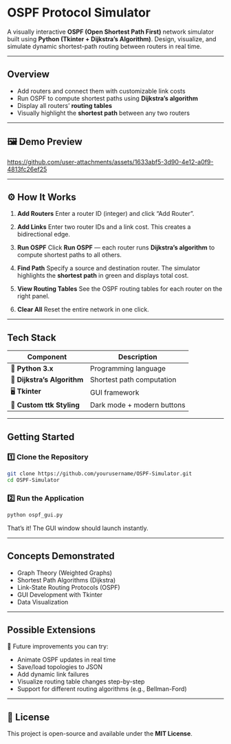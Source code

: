 # OSPF Protocol Simulator

A visually interactive **OSPF (Open Shortest Path First)** network simulator built using **Python (Tkinter + Dijkstra’s Algorithm)**.
Design, visualize, and simulate dynamic shortest-path routing between routers in real time.

---

## Overview

* Add routers and connect them with customizable link costs
* Run OSPF to compute shortest paths using **Dijkstra’s algorithm**
* Display all routers’ **routing tables**
* Visually highlight the **shortest path** between any two routers

---

## 🖼️ Demo Preview

https://github.com/user-attachments/assets/1633abf5-3d90-4e12-a0f9-4813fc26ef25


---

## ⚙️ How It Works

1. **Add Routers**
   Enter a router ID (integer) and click “Add Router”.

2. **Add Links**
   Enter two router IDs and a link cost. This creates a bidirectional edge.

3. **Run OSPF**
   Click **Run OSPF** — each router runs **Dijkstra’s algorithm** to compute shortest paths to all others.

4. **Find Path**
   Specify a source and destination router. The simulator highlights the **shortest path** in green and displays total cost.

5. **View Routing Tables**
   See the OSPF routing tables for each router on the right panel.

6. **Clear All**
   Reset the entire network in one click.

---

## Tech Stack

| Component                   | Description                |
| --------------------------- | -------------------------- |
| 🐍 **Python 3.x**           | Programming language       |
| 🧮 **Dijkstra’s Algorithm** | Shortest path computation  |
| 🖥️ **Tkinter**              | GUI framework              |
| 🎨 **Custom ttk Styling**   | Dark mode + modern buttons |

---

## Getting Started

### 1️⃣ Clone the Repository

```bash
git clone https://github.com/yourusername/OSPF-Simulator.git
cd OSPF-Simulator
```

### 2️⃣ Run the Application

```bash
python ospf_gui.py
```

That’s it! The GUI window should launch instantly.

---

## Concepts Demonstrated

* Graph Theory (Weighted Graphs)
* Shortest Path Algorithms (Dijkstra)
* Link-State Routing Protocols (OSPF)
* GUI Development with Tkinter
* Data Visualization

---

## Possible Extensions

🚧 Future improvements you can try:

* Animate OSPF updates in real time
* Save/load topologies to JSON
* Add dynamic link failures
* Visualize routing table changes step-by-step
* Support for different routing algorithms (e.g., Bellman-Ford)

---

## 📜 License

This project is open-source and available under the **MIT License**.
